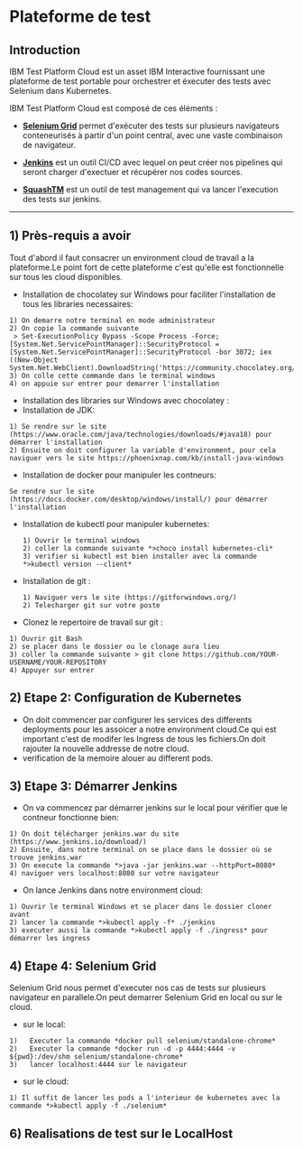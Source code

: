# Plateforme de test



## Introduction
IBM Test Platform Cloud est un asset IBM Interactive fournissant une plateforme de test portable pour orchestrer et éxecuter des tests avec Selenium dans Kubernetes.

IBM Test Platform Cloud est composé de ces éléments :

-   **[Selenium Grid](https://www.selenium.dev/documentation/en/grid/)** permet d'exécuter des tests sur plusieurs navigateurs conteneurisés à partir d'un point central, avec une vaste combinaison de navigateur.

-   **[Jenkins](https://www.jenkins.io)** est un outil CI/CD avec lequel on peut créer nos pipelines qui seront charger d'exectuer et récupérer nos codes sources.

- **[SquashTM](https://www.squashtest.com/product-squash-tm)** est un outil de test management qui va lancer l'execution des tests sur jenkins.
 

---


## 1) Près-requis a avoir
Tout d'abord il faut consacrer un environment cloud de travail a la plateforme.Le point fort de cette plateforme c'est qu'elle est fonctionnelle sur tous les cloud disponibles.

- Installation de chocolatey sur Windows pour faciliter l'installation de tous les libraries necessaires:
``` 
1) On demarre notre terminal en mode administrateur 
2) On copie la commande suivante 
 > Set-ExecutionPolicy Bypass -Scope Process -Force; [System.Net.ServicePointManager]::SecurityProtocol = [System.Net.ServicePointManager]::SecurityProtocol -bor 3072; iex ((New-Object System.Net.WebClient).DownloadString('https://community.chocolatey.org/install.ps1'))
3) On colle cette commande dans le terminal windows 
4) on appuie sur entrer pour demarrer l'installation
```
-  Installation des libraries sur Windows avec chocolatey : 
  - Installation de JDK:
  ```
  1) Se rendre sur le site (https://www.oracle.com/java/technologies/downloads/#java18) pour démarrer l'installation 
  2) Ensuite on doit configurer la variable d'environment, pour cela naviguer vers le site https://phoenixnap.com/kb/install-java-windows
  ```
  - Installation de docker pour manipuler les contneurs:
  ```
  Se rendre sur le site (https://docs.docker.com/desktop/windows/install/) pour démarrer l'installation 
  ```
  - Installation de kubectl pour manipuler kubernetes:
    ```
    1) Ouvrir le terminal windows
    2) coller la commande suivante *>choco install kubernetes-cli*
    3) verifier si kubectl est bien installer avec la commande *>kubectl version --client*
    ```
  - Installation de git : 
    ```
    1) Naviguer vers le site (https://gitforwindows.org/)
    2) Telecharger git sur votre poste
    ```
-  Clonez le repertoire de travail sur git :
  ```
  1) Ouvrir git Bash
  2) se placer dans le dossier ou le clonage aura lieu
  3) coller la commande suivante > git clone https://github.com/YOUR-USERNAME/YOUR-REPOSITORY
  4) Appuyer sur entrer
  ```   
        
## 2) Etape 2: Configuration de Kubernetes
-   On doit commencer par configurer les services des differents deployments pour les assoicer a notre environment cloud.Ce qui est important c'est de modifer les Ingress de tous les fichiers.On doit rajouter la nouvelle addresse de notre cloud.
-   verification de la memoire alouer au different pods.
## 3) Etape 3: Démarrer Jenkins
-   On va commencez par démarrer jenkins sur le local pour vérifier que le contneur fonctionne bien:
   ```
  1) On doit télécharger jenkins.war du site (https://www.jenkins.io/download/)
  2) Ensuite, dans notre terminal on se place dans le dossier où se trouve jenkins.war
  3) On execute la commande *>java -jar jenkins.war --httpPort=8080*
  4) naviguer vers localhost:8080 sur votre navigateur
   ```
 -   On lance Jenkins dans notre environment cloud:  
  ```
  1) Ouvrir le terminal Windows et se placer dans le dossier cloner avant
  2) lancer la commande *>kubectl apply -f* ./jenkins
  3) executer aussi la commande *>kubectl apply -f ./ingress* pour démarrer les ingress
  ```
## 4) Etape 4: Selenium Grid
Selenium Grid nous permet d'executer nos cas de tests sur plusieurs navigateur en parallele.On peut demarrer Selenium Grid en local ou sur le cloud.
-   sur le local:
   ```
   1)	Executer la commande *docker pull selenium/standalone-chrome* 
   2)	Executer la commande *docker run -d -p 4444:4444 -v ${pwd}:/dev/shm selenium/standalone-chrome*
   3)	lancer localhost:4444 sur le navigateur
   ```
-   sur le cloud:
   ```
   1) Il suffit de lancer les pods a l'interieur de kubernetes avec la commande *>kubectl apply -f ./selenium*
   ```

## 6) Realisations de test sur le LocalHost

